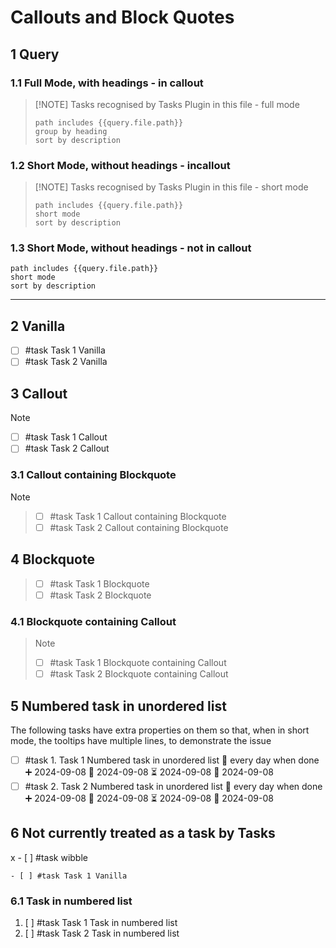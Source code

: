 # Callouts and Block Quotes

## 1 Query

### 1.1 Full Mode, with headings - in callout

> [!NOTE] Tasks recognised by Tasks Plugin in this file - full mode
>
> ```tasks
> path includes {{query.file.path}}
> group by heading
> sort by description
> ```

### 1.2 Short Mode, without headings - incallout

> [!NOTE] Tasks recognised by Tasks Plugin in this file - short mode
>
> ```tasks
> path includes {{query.file.path}}
> short mode
> sort by description
> ```

### 1.3 Short Mode, without headings -  not in callout

```tasks
path includes {{query.file.path}}
short mode
sort by description
```

---

## 2 Vanilla

- [ ] #task Task 1 Vanilla
- [ ] #task Task 2 Vanilla

## 3 Callout

> [!NOTE]
>
> - [ ] #task Task 1 Callout
> - [ ] #task Task 2 Callout

### 3.1 Callout containing Blockquote

> [!NOTE]
> >
> > - [ ] #task Task 1 Callout containing Blockquote
> > - [ ] #task Task 2 Callout containing Blockquote
>

## 4 Blockquote

> - [ ] #task Task 1 Blockquote
> - [ ] #task Task 2 Blockquote

### 4.1 Blockquote containing Callout

> > [!NOTE]
> >
> > - [ ] #task Task 1 Blockquote containing Callout
> > - [ ] #task Task 2 Blockquote containing Callout

## 5 Numbered task in unordered list

The following tasks have extra properties on them so that, when in short mode, the tooltips have multiple lines, to demonstrate the issue

- [ ] #task 1. Task 1 Numbered task in unordered list 🔁 every day when done ➕ 2024-09-08 🛫 2024-09-08 ⏳ 2024-09-08 📅 2024-09-08
- [ ] #task 2. Task 2 Numbered task in unordered list 🔁 every day when done ➕ 2024-09-08 🛫 2024-09-08 ⏳ 2024-09-08 📅 2024-09-08

## 6 Not currently treated as a task by Tasks

x - [ ] #task  wibble

```text
- [ ] #task Task 1 Vanilla
```

### 6.1 Task in numbered list

1. [ ] #task Task 1 Task in numbered list
2. [ ] #task Task 2 Task in numbered list
